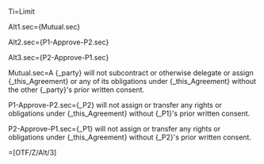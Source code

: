 Ti=Limit

Alt1.sec={Mutual.sec}

Alt2.sec={P1-Approve-P2.sec}

Alt3.sec={P2-Approve-P1.sec}

Mutual.sec=A {_party} will not subcontract or otherwise delegate or assign {_this_Agreement} or any of its obligations under {_this_Agreement} without the other {_party}'s prior written consent.

P1-Approve-P2.sec={_P2} will not assign or transfer any rights or obligations under {_this_Agreement} without {_P1}'s prior written consent.

P2-Approve-P1.sec={_P1} will not assign or transfer any rights or obligations under {_this_Agreement} without {_P2}'s prior written consent.

=[OTF/Z/Alt/3]